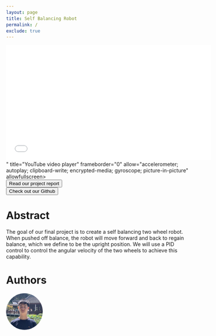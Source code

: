 ```yaml
---
layout: page
title: Self Balancing Robot
permalink: /
exclude: true
---
```

<iframe width="560" height="315" src="<iframe width="320" height="560" src="https://www.youtube.com/embed/tRsg7kjJD0k" title="Self-balancing Robot" frameborder="0" allow="accelerometer; autoplay; clipboard-write; encrypted-media; gyroscope; picture-in-picture" allowfullscreen></iframe>" title="YouTube video player" frameborder="0" allow="accelerometer; autoplay; clipboard-write; encrypted-media; gyroscope; picture-in-picture" allowfullscreen></iframe>

<form action="report">
    <input type="submit" style="text-align:center" value="Read our project report" />
</form>
<form action="https://github.com/tanvikad/balance-robot">
    <input type="submit" value="Check out our Github" />
</form>

# Abstract

The goal of our final project is to create a self balancing two wheel robot. When pushed off balance, the robot will move forward and back to regain balance, which we define to be the upright position. We will use a PID control to control the angular velocity of the two wheels to achieve this capability. 
# Authors

<div style="text-align: left">
<span>
 <a href="https://www.linkedin.com/in/eric-chen-2b8726208/" target="_blank">
  <img style="border-radius: 50%;" src="./assets/img/Eric_Chen_Image.jpg" alt = "logo" width="100" />
 </a>
</span>
</div>



